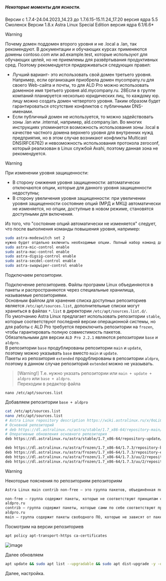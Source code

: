 ##### Некоторые моменты для ясности.

Версии с 1.7.4-24.04.2023_14.23 до 1.7.6.15-15.11.24_17.20 версия ядра 5.5 Смоленск 
Версии 1.8.х	Astra Linux Special Edition	версия ядра 6.1/6.6*

>[!Warning]
>Почему домен поддомен второго уровня и не .local а .lan, так рекомендуют. 
В документации и обучающих курсах применяются домены contoso.com или ad.example.test, которые используют для обучающих целей, но не приемлемы для развёртывания продуктивных сред. 
Поэтому рекомендуется придерживаться следующих правил: 
- Лучший вариант- это использовать свой домен третьего уровня. Например, если организация приобрела домен mycompany.ru для своего Web-сайта и почты, то для ALD Pro можно использовать доменное имя третьего уровня ald.mycompany.ru. 28Если в группе компаний планируется несколько юридических лиц, то каждому юр. лицу можно создать домен четвертого уровня. 
Таким образом будет гарантироваться отсутствие конфликтов с публичными DNS-именами.
- Если публичный домен не используется, то можно задействовать зоны .lan или .internal, например, ald.company.lan. Во многих инструкциях упоминается возможность использования зоны .local в качестве частного домена верхнего уровня для внутренних нужд предприятия, но в этом случае возникают конфликты Multicast DNS(RFC6762) и невозможность использования протокола zeroconf, который реализован в Linux службой Avahi, поэтому данная зона не рекомендуется.

>[!Warning]
>При изменении уровня защищенности:
- В сторону снижения уровня защищенности: автоматически отключаются опции, которые для данного уровня защищенности недоступны;
- В сторону увеличения уровня защищенности: при увеличении уровня защищенности состояние опций (МРД и МКЦ) автоматически не изменяется, но опции, доступные в новом режиме, становятся доступными для включения.

Из того, что "состояние опций автоматически не изменяется"  следует, что после выполнения команды повышения уровня, например: 
```bash
sudo astra-modeswitch set 2
нужно будет отдельно включить необходимые опции. Полный набор команд для включения всех опций:
sudo astra-mic-control enable
sudo astra-mac-control enable
sudo astra-digsig-control enable
sudo astra-secdel-control enable
sudo astra-swapwiper-control enable
```



Подключаем репозитории.

Подключение репозиториев. Файлы программ Linux объединяются в пакеты и распространяются через специальные хранилища, называемые репозиториями.<br> 
Основным файлом для хранения списка доступных репозиториев является ``/etc/apt/sources.list``, дополнительные списки могут храниться в файлах ``*.list`` в директории ``/etc/apt/sources.list.d/``.<br> 
По умолчанию Astra Linux предлагает использовать репозитории ``stable``, которые соответствуют последней версии операционной системы, но для работы с ALD Pro требуется переключить репозитории на ``frozen``, чтобы гарантировать полную совместимость пакетов.<br> 
Обязательными для версии ``ALD Pro 2.2.1`` являются репозитории ``base`` и ``aldpro``.<br> 
В репозитории ``base`` продублированы репозитории ``main`` и ``update``, поэтому можно указывать ``base`` вместо ``main`` и ``update``.<br> 
Пакеты из репозитория ``extended`` продублированы в репозитории ``aldpro``, поэтому в данном случае репозиторий ``extended`` можно не указывать. <br>
>[Warning!]
>Т.е. нужно указать репозитории или ``main + update + aldpro`` или ``base + aldpro``.<br>
Переходим в редактор файла

``nano /etc/apt/sources.list``

Добавляем репозитории ``base + aldpro``
```bash
cat /etc/apt/sources.list
nano /etc/apt/sources.list
# Astra Linux repository description https://wiki.astralinux.ru/x/0oLiC
# Основной репозиторий
# deb https://dl.astralinux.ru/astra/stable/1.7_x86-64/repository-main/     1.7_x86-64 main contrib non-free
# Оперативные обновления основного репозитория
deb https://dl.astralinux.ru/astra/stable/1.7_x86-64/repository-update/   1.7_x86-64 main contrib non-free

deb https://dl.astralinux.ru/astra/frozen/1.7_x86-64/1.7.3/repository-base/          1.7_x86-64 main contrib non-free
deb https://dl.astralinux.ru/astra/frozen/1.7_x86-64/1.7.3/repository-extended/      1.7_x86-64 main contrib non-free
deb https://dl.astralinux.ru/astra/frozen/1.7_x86-64/1.7.3/uu/2/repository-base/     1.7_x86-64 main contrib non-free
deb https://dl.astralinux.ru/astra/frozen/1.7_x86-64/1.7.3/uu/2/repository-extended/ 1.7_x86-64 main contrib non-free
```
>[!Warning]
>Некоторые пояснения по репозиториям репозиториям
```bash
Astra Linux main contrib non-free — это группа пакетов, объединённая по условиям использования:

non-free — группа содержит пакеты, которые не соответствуют принципам свободного ПО, имеют патенты или другие юридические ограничения; 
aldpro.ru
contrib — группа содержит пакеты, которые сами по себе соответствуют принципам свободного ПО, но зависят от пакетов из группы «non-free» (то есть не могут без них работать); 
aldpro.ru
main — группа содержит пакеты свободного ПО, которые не зависят от пакетов из групп «contrib» и «non-free». 
```
Посмотрим на версии репозиториев
```bash
apt policy apt-transport-https ca-certificates 
```
![image](https://github.com/user-attachments/assets/1e243c26-a050-400d-a168-748549607a79)

Далее обновляем
```bash
apt update && sudo apt list --upgradable && sudo apt dist-upgrade -y -o Dpkg::Options::=--force-confnew
```
Далее, настройка.
